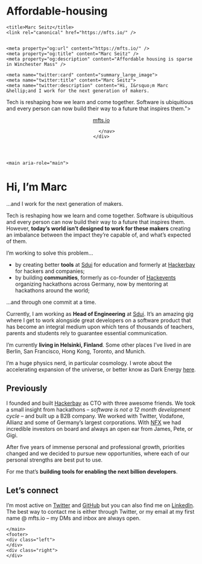 # Affordable-housing

<!DOCTYPE html>
<html lang="en">

<head>
	<meta name="generator" content="Hugo 0.74.3" />
    <meta charset="utf-8" />
<meta name="viewport" content="width=device-width,initial-scale=1" />
<link href="https://fonts.googleapis.com/css2?family=IBM+Plex+Serif:ital,wght@0,400;0,700;1,400;1,700&display=swap" rel="stylesheet">
<link href="https://fonts.googleapis.com/css2?family=IBM+Plex+Mono:wght@400;700&display=swap" rel="stylesheet">
<link rel="stylesheet" href="/css/main.css" />
<link rel="alternate" type="application/rss+xml" href="/index.xml" title="">
<link rel="apple-touch-icon" sizes="180x180" href="/favicons/apple-touch-icon.png">
<link rel="icon" type="image/png" sizes="32x32" href="/favicons/favicon-32x32.png">
<link rel="icon" type="image/png" sizes="16x16" href="/favicons/favicon-16x16.png">

    <title>Marc Seitz</title>
    <link rel="canonical" href="https://mfts.io/" />

    
    <meta property="og:url" content="https://mfts.io/" />
    <meta property="og:title" content="Marc Seitz" />
    <meta property="og:description" content="Affordable housing is sparse in Winchester Mass" />
    
    <meta name="twitter:card" content="summary_large_image">
    <meta name="twitter:title" content="Marc Seitz">
    <meta name="twitter:description" content="Hi, I&rsquo;m Marc &hellip;and I work for the next generation of makers.
Tech is reshaping how we learn and come together. Software is ubiquitious and every person can now build their way to a future that inspires them.">

    

    
</head>

<body class="type-home">
    <header>
    <div class="overlay">
        <div class="home">
            <a href="/">mfts.io</a>
        </div>
        <nav>
            
            
            
        </nav>
    </div>
</header>

    <main aria-role="main">
        

<div class="overlay">
    <h1 id="hi-im-marc">Hi, I&rsquo;m Marc</h1>
<!-- ...and I work to enable the next one billion developers. -->
<p>&hellip;and I work for the next generation of makers.</p>
<!-- Ever since my first hackathon _a long time ago_, I have fostered a hacker-first mentality. -->
<p>Tech is reshaping how we learn and come together. Software is ubiquitious and every person can now build their way to a future that inspires them. However, <strong>today&rsquo;s world isn&rsquo;t designed to work for these makers</strong> creating an imbalance between the impact they&rsquo;re capable of, and what&rsquo;s expected of them.</p>
<p>I’m working to solve this problem…</p>
<ul>
<li>by creating better <strong>tools</strong> at <a href="https://sdui.de" target="_blank">Sdui</a> for education and formerly at <a href="https://hackerbay.com" target="_blank">Hackerbay</a> for hackers and companies;</li>
<li>by building <strong>communities</strong>, formerly as co-founder of <a href="https://web.archive.org/web/20160307065333/https:/hackevents.co/" target="_blank">Hackevents</a> organizing hackathons across Germany, now by mentoring at hackathons around the world;</li>
</ul>
<p>&hellip;and through one commit at a time.</p>
<p>Currently, I am working as <strong>Head of Engineering</strong> at <a href="https://sdui.de" target="_blank">Sdui</a>. It&rsquo;s an amazing gig where I get to work alongside great developers on a software product that has become an integral medium upon which tens of thousands of teachers, parents and students rely to guarantee essential communication.</p>
<p>I&rsquo;m currently <strong>living in Helsinki, Finland</strong>. Some other places I&rsquo;ve lived in are Berlin, San Francisco, Hong Kong, Toronto, and Munich.</p>
<p>I&rsquo;m a huge physics nerd, in particular cosmology. I wrote about the accelerating expansion of the universe, or better know as Dark Energy <a href="posts/dark-energy">here</a>.</p>
<h2 id="previously">Previously</h2>
<p>I founded and built <a href="https://hackerbay" target="_blank">Hackerbay</a> as CTO with three awesome friends. We took a small insight from hackathons – <em>software is not a 12 month development cycle</em> – and built up a B2B company. We worked with Twitter, Vodafone, Allianz and some of Germany&rsquo;s largest corporations. With <a href="https://nfx.com" target="_blank">NFX</a> we had incredible investors on board and always an open ear from James, Pete, or Gigi.</p>
<p>After five years of immense personal and professional growth, priorities changed and we decided to pursue new opportunities, where each of our personal strengths are best put to use.</p>
<p>For me that&rsquo;s <strong>building tools for enabling the next billion developers</strong>.</p>
<h2 id="lets-connect">Let&rsquo;s connect</h2>
<p>I’m most active on <a href="https://twitter.com/mfts0" target="_blank">Twitter</a> and <a href="https://github.com/mfts" target="_blank">GitHub</a> but you can also find me on <a href="https://linkedin.com/in/marcseitz" class="bar" target="_blank">LinkedIn</a>. The best way to contact me is either through Twitter, or my email at my first name @ mfts.io – my DMs and inbox are always open.</p>

</div>


    </main>
    <footer>
    <div class="left">
    </div>
    <div class="right">
    </div>
</footer>

</body>


</html>
